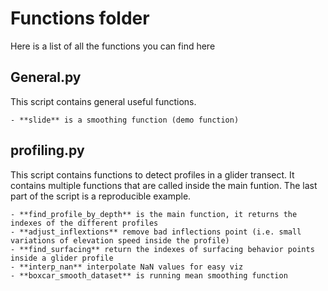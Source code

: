 # Functions folder

Here is a list of all the functions you can find here

## General.py

This script contains general useful functions. 

    - **slide** is a smoothing function (demo function)

## profiling.py

This script contains functions to detect profiles in a glider transect. It contains multiple functions that are called inside the main funtion.
The last part of the script is a reproducible example. 

    - **find_profile_by_depth** is the main function, it returns the indexes of the different profiles
    - **adjust_inflextions** remove bad inflections point (i.e. small variations of elevation speed inside the profile)
    - **find_surfacing** return the indexes of surfacing behavior points inside a glider profile
    - **interp_nan** interpolate NaN values for easy viz
    - **boxcar_smooth_dataset** is running mean smoothing function